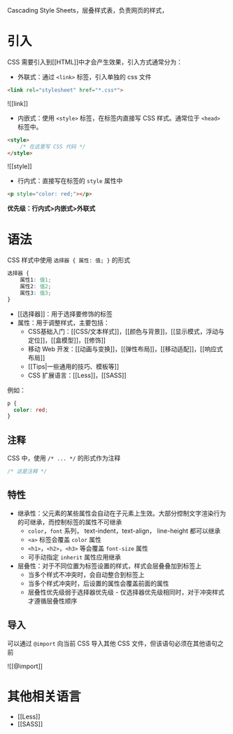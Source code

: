 Cascading Style Sheets，层叠样式表，负责网页的样式，

# 引入

CSS 需要引入到[[HTML]]中才会产生效果，引入方式通常分为：

- 外联式：通过 `<link>` 标签，引入单独的 css 文件

```HTML
<link rel="stylesheet" href="*.css*">
```

![[link]]

- 内嵌式：使用 `<style>` 标签，在标签内直接写 CSS 样式。通常位于 `<head>` 标签中。

```HTML
<style>
    /* 在这里写 CSS 代码 */
</style>
```

![[style]]

- 行内式：直接写在标签的 `style` 属性中

```HTML
<p style="color: red;"></p>
```

**优先级：行内式>内嵌式>外联式**

# 语法

CSS 样式中使用 `选择器 { 属性: 值; }` 的形式

```CSS
选择器 {
    属性1: 值1;
    属性2: 值2;
    属性3: 值3;
}
```

- [[选择器]]：用于选择要修饰的标签
- 属性：用于调整样式，主要包括：
	- CSS基础入门：[[CSS/文本样式]]，[[颜色与背景]]，[[显示模式，浮动与定位]]，[[盒模型]]，[[修饰]]
	- 移动 Web 开发：[[动画与变换]]，[[弹性布局]]，[[移动适配]]，[[响应式布局]]
	- [[Tips|一些通用的技巧、模板等]]
	- CSS 扩展语言：[[Less]]，[[SASS]]

例如：

```CSS
p {
  color: red;
}
```

## 注释

CSS 中，使用 `/* ... */` 的形式作为注释

```CSS
/* 这是注释 */
```

## 特性

- 继承性：父元素的某些属性会自动在子元素上生效。大部分控制文字渲染行为的可继承，而控制标签的属性不可继承
	- `color`，`font` 系列， text-indent，text-align， line-height 都可以继承
	- `<a>` 标签会覆盖 `color` 属性
	- `<h1>`，`<h2>`，`<h3>` 等会覆盖 `font-size` 属性
	- 可手动指定 `inherit` 属性应用继承
- 层叠性：对于不同位置为标签设置的样式，样式会层叠叠加到标签上
	- 当多个样式不冲突时，会自动整合到标签上
	- 当多个样式冲突时，后设置的属性会覆盖前面的属性
	- 层叠性优先级弱于选择器优先级 - 仅选择器优先级相同时，对于冲突样式才遵循层叠性顺序

## 导入

可以通过 `@import` 向当前 CSS 导入其他 CSS 文件，但该语句必须在其他语句之前

![[@import]]

# 其他相关语言

- [[Less]]
- [[SASS]]
